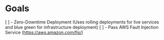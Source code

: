 # Goals

[ ] - Zero-Downtime Deployment (Uses rolling deployments for live services and blue green for infrastructure deployment)
[ ] - Pass AWS Fault Injection Service (https://aws.amazon.com/fis/)
